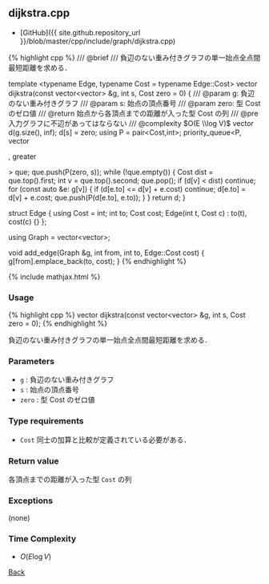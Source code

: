 ## dijkstra.cpp

- [GitHub]({{ site.github.repository_url }}/blob/master/cpp/include/graph/dijkstra.cpp)

{% highlight cpp %}
/// @brief
/// 負辺のない重み付きグラフの単一始点全点間最短距離を求める．

template <typename Edge, typename Cost = typename Edge::Cost>
vector<Cost> dijkstra(const vector<vector<Edge>> &g, int s, Cost zero = 0) {
  /// @param g: 負辺のない重み付きグラフ
  /// @param s: 始点の頂点番号
  /// @param zero: 型 Cost のゼロ値
  /// @return 始点から各頂点までの距離が入った型 Cost の列
  /// @pre 入力グラフに不辺があってはならない
  /// @complexity $O(E \\log V)$
  vector<Cost> d(g.size(), inf<Cost>);
  d[s] = zero;
  using P = pair<Cost,int>;
  priority_queue<P, vector<P>, greater<P>> que;
  que.push(P(zero, s));
  while (!que.empty()) {
    Cost dist = que.top().first;
    int v = que.top().second;
    que.pop();
    if (d[v] < dist) continue;
    for (const auto &e: g[v]) {
      if (d[e.to] <= d[v] + e.cost) continue;
      d[e.to] = d[v] + e.cost;
      que.push(P(d[e.to], e.to));
    }
  }
  return d;
}

struct Edge {
  using Cost = int;
  int to;
  Cost cost;
  Edge(int t, Cost c) : to(t), cost(c) {}
};

using Graph = vector<vector<Edge>>;

void add_edge(Graph &g, int from, int to, Edge::Cost cost) {
  g[from].emplace_back(to, cost);
}
{% endhighlight %}

{% include mathjax.html %}

### Usage

{% highlight cpp %}
vector<Cost> dijkstra(const vector<vector<Edge>> &g, int s, Cost zero = 0);
{% endhighlight %}

負辺のない重み付きグラフの単一始点全点間最短距離を求める．

### Parameters
- `g` : 負辺のない重み付きグラフ
- `s` : 始点の頂点番号
- `zero` : 型 Cost のゼロ値

### Type requirements
- `Cost` 同士の加算と比較が定義されている必要がある．

### Return value
各頂点までの距離が入った型 `Cost` の列

### Exceptions
(none)

### Time Complexity
- $O(E \log V)$

[Back](../..)
